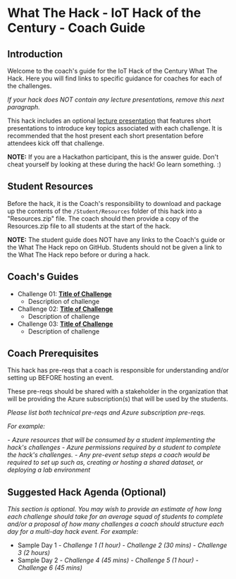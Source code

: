 <!-- REMOVE_ME # What The Hack - ${nameOfChallengeArg} - Coach Guide (remove this from your MD files if you are writing them manually, this is for the automation script) REMOVE_ME -->

<!-- REPLACE_ME (this section will be removed by the automation script) -->
# What The Hack - IoT Hack of the Century - Coach Guide
<!-- REPLACE_ME (this section will be removed by the automation script) -->

## Introduction

<!-- REMOVE_ME Welcome to the coach's guide for the ${nameOfChallengeArg} What The Hack. Here you will find links to specific guidance for coaches for each of the challenges. (remove this from your MD files if you are writing them manually, this is for the automation script) REMOVE_ME -->

<!-- REPLACE_ME (this section will be removed by the automation script) -->
Welcome to the coach's guide for the IoT Hack of the Century What The Hack. Here you will find links to specific guidance for coaches for each of the challenges.
<!-- REPLACE_ME (this section will be removed by the automation script) -->

*If your hack does NOT contain any lecture presentations, remove this next paragraph.*

This hack includes an optional [lecture presentation](Lectures.pptx) that features short presentations to introduce key topics associated with each challenge. It is recommended that the host present each short presentation before attendees kick off that challenge.

**NOTE:** If you are a Hackathon participant, this is the answer guide. Don't cheat yourself by looking at these during the hack! Go learn something. :)

## Student Resources

Before the hack, it is the Coach's responsibility to download and package up the contents of the `/Student/Resources` folder of this hack into a "Resources.zip" file. The coach should then provide a copy of the Resources.zip file to all students at the start of the hack.

**NOTE:** The student guide does NOT have any links to the Coach's guide or the What The Hack repo on GitHub. Students should not be given a link to the What The Hack repo before or during a hack. 

## Coach's Guides
<!-- REMOVE_ME ${challengesSection} (remove this from your MD files if you are writing them manually, this is for the automation script) REMOVE_ME -->

<!-- REPLACE_ME (this section will be removed by the automation script) -->
- Challenge 01: **[Title of Challenge](Coach/Solution-01.md)**
	 - Description of challenge
- Challenge 02: **[Title of Challenge](Coach/Solution-02.md)**
	 - Description of challenge
- Challenge 03: **[Title of Challenge](Coach/Solution-03.md)**
	 - Description of challenge
<!-- REPLACE_ME (this section will be removed by the automation script) -->

## Coach Prerequisites 

This hack has pre-reqs that a coach is responsible for understanding and/or setting up BEFORE hosting an event.

These pre-reqs should be shared with a stakeholder in the organization that will be providing the Azure subscription(s) that will be used by the students.

*Please list both technical pre-reqs and Azure subscription pre-reqs.* 

*For example:*

*- Azure resources that will be consumed by a student implementing the hack's challenges*
*- Azure permissions required by a student to complete the hack's challenges.*
*- Any pre-event setup steps a coach would be required to set up such as, creating or hosting a shared dataset, or deploying a lab environment*

## Suggested Hack Agenda (Optional)

*This section is optional. You may wish to provide an estimate of how long each challenge should take for an average squad of students to complete and/or a proposal of how many challenges a coach should structure each day for a multi-day hack event.  For example:*

- Sample Day 1
 *- Challenge 1 (1 hour)*
 *- Challenge 2 (30 mins)*
 *- Challenge 3 (2 hours)*
- Sample Day 2
 *- Challenge 4 (45 mins)*
 *- Challenge 5 (1 hour)*
 *- Challenge 6 (45 mins)*
